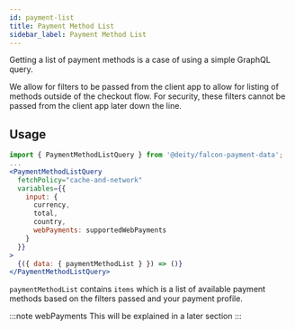 ```yaml
---
id: payment-list
title: Payment Method List
sidebar_label: Payment Method List
---
```


Getting a list of payment methods is a case of using a simple GraphQL query.

We allow for filters to be passed from the client app to allow for listing of methods outside of the checkout flow. For security, these filters cannot be passed from the client app later down the line.

## Usage

```jsx
import { PaymentMethodListQuery } from '@deity/falcon-payment-data';
...
<PaymentMethodListQuery
  fetchPolicy="cache-and-network"
  variables={{
    input: {
      currency,
      total,
      country,
      webPayments: supportedWebPayments
    }
  }}
>
  {({ data: { paymentMethodList } }) => ()}
</PaymentMethodListQuery>
```

`paymentMethodList` contains `items` which is a list of available payment methods based on the filters passed and your payment profile.

:::note webPayments
This will be explained in a later section
:::
